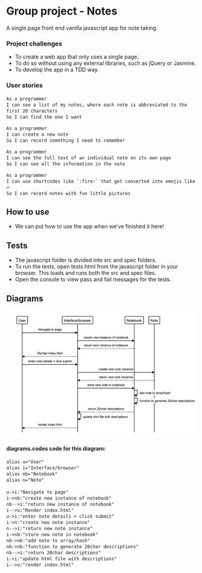 # Group project - Notes

A single page front end vanilla javascript app for note taking.

### Project challenges

* To create a web app that only uses a single page.
* To do so without using any external libraries, such as jQuery or Jasmine.
* To develop the app in a TDD way.

### User stories

```
As a programmer
I can see a list of my notes, where each note is abbreviated to the first 20 characters
So I can find the one I want
```
```
As a programmer
I can create a new note
So I can record something I need to remember
```
```
As a programmer
I can see the full text of an individual note on its own page
So I can see all the information in the note
```
```
As a programmer
I can use shortcodes like `:fire:` that get converted into emojis like 🔥
So I can record notes with fun little pictures
```

## How to use

* We can put how to use the app when we've finished it here!

## Tests

* The javascript folder is divided into src and spec folders. 
* To run the tests, open tests.html from the javascript folder in your browser. This loads and runs both the src and spec files.
* Open the console to view pass and fail messages for the tests.

## Diagrams

![Sequence diagram for creating a note.](styles/images/diagrams/create_note_seq_diagram.png "Sequence diagram.")

#### diagrams.codes code for this diagram:


```
alias u="User"
alias i="Interface/browser"
alias nb="Notebook"
alias n="Note"

u->i:"Navigate to page"
i->nb:"create new instance of notebook"
nb-->i:"return new instance of notebook"
i-->u:"Render index.html"
u->i:"enter note details + click submit"
i->n:"create new note instance"
n-->i:"return new note instance"
i->nb:"store new note in notebook"
nb->nb:"add note to array/hash"
nb->nb:"function to generate 20char descriptions"
nb-->i:"return 20char descriptions"
i->i:"update html file with descriptions"
i-->u:"render index.html"
```
